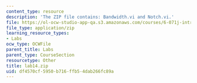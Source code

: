 ```yaml
---
content_type: resource
description: 'The ZIP file contains: Bandwidth.vi and Notch.vi.'
file: https://ol-ocw-studio-app-qa.s3.amazonaws.com/courses/6-071j-introduction-to-electronics-signals-and-measurement-spring-2006/df4570cf5950b716ffb54dab266fc89a_lab14.zip
file_type: application/zip
learning_resource_types:
- Labs
ocw_type: OCWFile
parent_title: Labs
parent_type: CourseSection
resourcetype: Other
title: lab14.zip
uid: df4570cf-5950-b716-ffb5-4dab266fc89a
---
```

